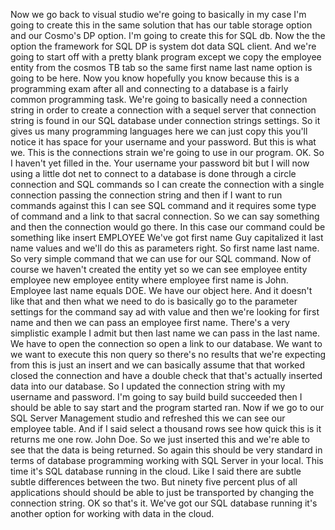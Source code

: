 Now we go back to visual studio we're going to basically in my case I'm going to create this in the
same solution that has our table storage option and our Cosmo's DP option.
I'm going to create this for SQL db.
Now the the option the framework for SQL DP is system dot data SQL client.
And we're going to start off with a pretty blank program except we copy the employee entity from the
cosmos TB tab so the same first name last name option is going to be here.
Now you know hopefully you know because this is a programming exam after all and connecting to a database
is a fairly common programming task.
We're going to basically need a connection string in order to create a connection with a sequel server
that connection string is found in our SQL database under connection strings settings.
So it gives us many programming languages here we can just copy this you'll notice it has space for
your username and your password.
But this is what we.
This is the connections strain we're going to use in our program.
OK.
So I haven't yet filled in the.
Your username your password bit but I will now using a little dot net to connect to a database is done
through a circle connection and SQL commands so I can create the connection with a single connection
passing the connection string and then if I want to run commands against this I can see SQL command
and it requires some type of command and a link to that sacral connection.
So we can say something and then the connection would go there.
In this case our command could be something like insert EMPLOYEE
We've got first name Guy capitalized it last name values and we'll do this as parameters right.
So first name last name.
So very simple command that we can use for our SQL command.
Now of course we haven't created the entity yet so we can see employee entity employee
new employee entity where employee first name is John.
Employee last name equals DOE.
We have our object here.
And it doesn't like that
and then what we need to do is basically go to the parameter settings for the command say ad with value
and then we're looking for first name
and then we can pass an employee first name.
There's a very simplistic example I admit but then last name we can pass in the last name.
We have to open the connection so open a link to our database.
We want to
we want to execute this non query so there's no results that we're expecting from this is just an insert
and
we can basically assume that that worked closed the connection and have a double check that that's actually
inserted data into our database.
So I updated the connection string with my username and password.
I'm going to say build build succeeded then I should be able to say start and the program started ran.
Now if we go to our SQL Server Management studio and refreshed this we can see our employee table.
And if I said select a thousand rows
see how quick this is it returns me one row.
John Doe.
So we just inserted this and we're able to see that the data is being returned.
So again this should be very standard in terms of database programming working with SQL Server in your
local.
This time it's SQL database running in the cloud.
Like I said there are subtle subtle differences between the two.
But ninety five percent plus of all applications should should be able to just be transported by changing
the connection string.
OK so that's it.
We've got our SQL database running it's another option for working with data in the cloud.
